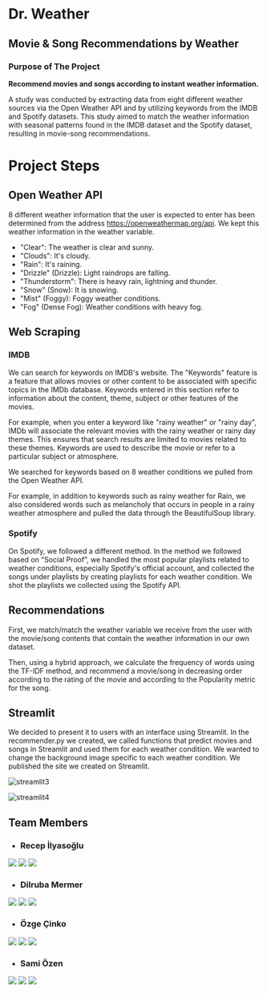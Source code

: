 # Dr. Weather
## Movie & Song Recommendations by Weather

### Purpose of The Project 
**Recommend movies and songs according to instant weather information.**

A study was conducted by extracting data from eight different weather sources via the Open Weather API and by utilizing keywords from the IMDB and Spotify datasets. This study aimed to match the weather information with seasonal patterns found in the IMDB dataset and the Spotify dataset, resulting in movie-song recommendations.


# Project Steps


## Open Weather API
8 different weather information that the user is expected to enter has been determined from the address https://openweathermap.org/api.
We kept this weather information in the weather variable.

- "Clear": The weather is clear and sunny.
- "Clouds": It's cloudy.
- "Rain": It's raining.
- "Drizzle" (Drizzle): Light raindrops are falling.
- "Thunderstorm": There is heavy rain, lightning and thunder.
- "Snow" (Snow): It is snowing.
- "Mist" (Foggy): Foggy weather conditions.
- "Fog" (Dense Fog): Weather conditions with heavy fog.


## Web Scraping

### IMDB
We can search for keywords on IMDB's website. The "Keywords" feature is a feature that allows movies or other content to be associated with specific topics in the IMDb database.
Keywords entered in this section refer to information about the content, theme, subject or other features of the movies.

For example, when you enter a keyword like "rainy weather" or "rainy day", IMDb will associate the relevant movies with the rainy weather or rainy day themes.
This ensures that search results are limited to movies related to these themes. Keywords are used to describe the movie or refer to a particular subject or atmosphere.

We searched for keywords based on 8 weather conditions we pulled from the Open Weather API.

For example, in addition to keywords such as rainy weather for Rain, we also considered words such as melancholy that occurs in people in a rainy weather atmosphere and pulled the data through the BeautifulSoup library.


### Spotify 

On Spotify, we followed a different method. In the method we followed based on “Social Proof”, we handled the most popular playlists related to weather conditions, especially Spotify's official account, and collected the songs under playlists by creating playlists for each weather condition. We shot the playlists we collected using the Spotify API.


## Recommendations 

First, we match/match the weather variable we receive from the user with the movie/song contents that contain the weather information in our own dataset.

Then, using a hybrid approach, we calculate the frequency of words using the TF-IDF method, and recommend a movie/song in decreasing order according to the rating of the movie and according to the Popularity metric for the song.


## Streamlit

We decided to present it to users with an interface using Streamlit. In the recommender.py we created, we called functions that predict movies and songs in Streamlit and used them for each weather condition. We wanted to change the background image specific to each weather condition. We published the site we created on Streamlit.


![streamlit3](https://github.com/recepilyasoglu/Dr.Weather/assets/77547712/e311058c-fc7f-4764-b465-bf226eb52bd7)


![streamlit4](https://github.com/recepilyasoglu/Dr.Weather/assets/77547712/74b35f86-d206-4cfb-83ba-fdfcc21396c2)



## Team Members
- ### Recep İlyasoğlu

<a target="_blank" href="https://www.linkedin.com/in/recepilyasoglu"><img src="https://img.shields.io/badge/-LinkedIn-0077B5?style=for-the-badge&logo=Linkedin&logoColor=white"></img></a>
<a target="_blank" href="https://www.kaggle.com/receplyasolu"><img src="https://img.shields.io/badge/Kaggle-035a7d?style=for-the-badge&logo=kaggle&logoColor=white"></img></a>
<a target="_blank" href="https://github.com/recepilyasoglu"><img src="https://img.shields.io/badge/github-%23121011.svg?style=for-the-badge&logo=github&logoColor=white"></img></a>

- ### Dilruba Mermer

<a target="_blank" href="https://www.linkedin.com/in/dilrubamermer"><img src="https://img.shields.io/badge/-LinkedIn-0077B5?style=for-the-badge&logo=Linkedin&logoColor=white"></img></a>
<a target="_blank" href="https://kaggle.com/dilrubamermer"><img src="https://img.shields.io/badge/Kaggle-035a7d?style=for-the-badge&logo=kaggle&logoColor=white"></img></a>
<a target="_blank" href="https://github.com/dilrubamermer"><img src="https://img.shields.io/badge/github-%23121011.svg?style=for-the-badge&logo=github&logoColor=white"></img></a>


- ### Özge Çinko

<a target="_blank" href="https://www.linkedin.com/in/ozgecinko"><img src="https://img.shields.io/badge/-LinkedIn-0077B5?style=for-the-badge&logo=Linkedin&logoColor=white"></img></a>
<a target="_blank" href="https://kaggle.com/ozgecinko"><img src="https://img.shields.io/badge/Kaggle-035a7d?style=for-the-badge&logo=kaggle&logoColor=white"></img></a>
<a target="_blank" href="https://github.com/ozgecinko"><img src="https://img.shields.io/badge/github-%23121011.svg?style=for-the-badge&logo=github&logoColor=white"></img></a>

- ### Sami Özen

<a target="_blank" href="https://www.linkedin.com/in/mahmutsamiozen"><img src="https://img.shields.io/badge/-LinkedIn-0077B5?style=for-the-badge&logo=Linkedin&logoColor=white"></img></a>
<a target="_blank" href="https://kaggle.com/samiozen"><img src="https://img.shields.io/badge/Kaggle-035a7d?style=for-the-badge&logo=kaggle&logoColor=white"></img></a>
<a target="_blank" href="https://github.com/samiozenn"><img src="https://img.shields.io/badge/github-%23121011.svg?style=for-the-badge&logo=github&logoColor=white"></img></a>



